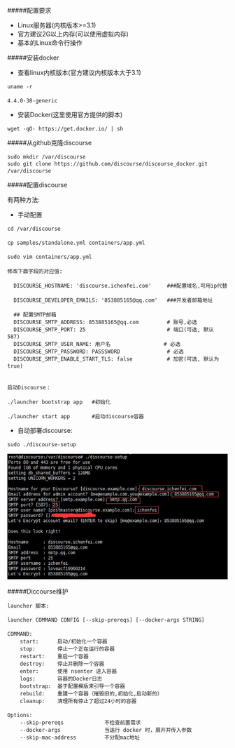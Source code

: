 
#####配置要求

* Linux服务器(内核版本>=3.1)
* 官方建议2G以上内存(可以使用虚拟内存)
* 基本的Linux命令行操作

#####安装docker

* 查看linux内核版本(官方建议内核版本大于3.1)

```
uname -r

4.4.0-38-generic
```

* 安装Docker(这里使用官方提供的脚本)
```
wget -qO- https://get.docker.io/ | sh
```

#####从github克隆discourse
```
sudo mkdir /var/discourse
sudo git clone https://github.com/discourse/discourse_docker.git /var/discourse
```

#####配置discourse

有两种方法:

* 手动配置
```
cd /var/discourse

cp samples/standalone.yml containers/app.yml

sudo vim containers/app.yml

修改下面字段的对应值:

  DISCOURSE_HOSTNAME: 'discourse.ichenfei.com'     ###配置域名,可用ip代替

  DISCOURSE_DEVELOPER_EMAILS: '853885165@qq.com'   ###开发者邮箱地址

  ## 配置SMTP邮箱
  DISCOURSE_SMTP_ADDRESS: 853885165@qq.com         # 账号,必选
  DISCOURSE_SMTP_PORT: 25                          # 端口(可选, 默认 587)
  DISCOURSE_SMTP_USER_NAME: 用户名                 # 必选
  DISCOURSE_SMTP_PASSWORD: PASSSWORD               # 必选
  DISCOURSE_SMTP_ENABLE_START_TLS: false           # 加密(可选, 默认为true)


启动Discourse：

./launcher bootstrap app   #初始化

./launcher start app       #启动discourse容器
```


* 自动部署discourse:
```
sudo ./discourse-setup 
```
![discourse配置](image/Discourse配置.jpg)

#####Diccourse维护

```
launcher 脚本:

launcher COMMAND CONFIG [--skip-prereqs] [--docker-args STRING]

COMMAND:
    start:      启动/初始化一个容器
    stop:       停止一个正在运行的容器
    restart:    重启一个容器
    destroy:    停止并删除一个容器
    enter:      使用 nsenter 进入容器
    logs:       容器的Docker日志
    bootstrap:  基于配置模版来引导一个容器
    rebuild:    重建一个容器（摧毁旧的,初始化,启动新的）
    cleanup:    清理所有停止了超过24小时的容器

Options:
    --skip-prereqs             不检查前置需求
    --docker-args              当运行 docker 时，展开并传入参数
    --skip-mac-address         不分配mac地址

```
